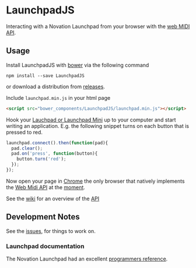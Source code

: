 # LaunchpadJS
Interacting with a Novation Launchpad from your browser with the [web MIDI API][midi-web].

## Usage

Install LaunchpadJS with [bower][] via the following command

```shell
npm install --save LaunchpadJS
```

or download a distribution from [releases][].

Include `launchpad.min.js` in your html page

```html
<script src="bower_components/LaunchpadJS/launchpad.min.js"></script>
```

Hook your [Lauchpad or Launchpad Mini][launchpad] up to your computer and start writing an application. E.g. the following snippet turns on each button that is pressed to red.

```js
launchpad.connect().then(function(pad){
  pad.clear();
  pad.on('press', function(button){
    button.turn('red');
  });
});
```

Now open your page in [Chrome][chrome] the only browser that natively implements the [Web Midi API][midi-web] at the [moment][can-i-use/midi].

See the [wiki][] for an overview of the [API][api]

## Development Notes

See the [issues][], for things to work on.

### Launchpad documentation

The Novation Launchpad had an excellent [programmers reference][reference].

[midi-web]: https://webaudio.github.io/web-midi-api/
[bower]: http://bower.io/
[releases]: https://github.com/dvberkel/LaunchpadJS/releases
[launchpad]: http://global.novationmusic.com/launch/launchpad#
[chrome]: https://www.google.com/chrome/browser/desktop/
[can-i-use/midi]: http://caniuse.com/#feat=midi
[reference]: https://d19ulaff0trnck.cloudfront.net/sites/default/files/novation/downloads/4080/launchpad-programmers-reference.pdf
[wiki]: https://github.com/dvberkel/LaunchpadJS/wiki
[api]: https://github.com/dvberkel/LaunchpadJS/wiki/API
[issues]: https://github.com/dvberkel/LaunchpadJS/issues

